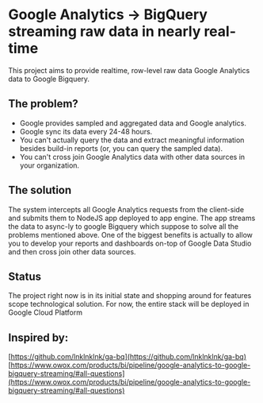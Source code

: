 # Google Analytics -> BigQuery streaming raw data in nearly real-time

This project aims to provide realtime, row-level raw data Google Analytics data to Google Bigquery.

## The problem?
- Google provides sampled and aggregated data and Google analytics.
- Google sync its data every 24-48 hours.
- You can't actually query the data and extract meaningful information besides build-in reports (or, you can query the sampled data).
- You can't cross join Google Analytics data with other data sources in your organization.


## The solution
The system intercepts all Google Analytics requests from the client-side and submits them to NodeJS app deployed to app engine.
The app streams the data to async-ly to google Bigquery which suppose to solve all the problems mentioned above.
One of the biggest benefits is actually to allow you to develop your reports and dashboards on-top of Google Data Studio and then cross join other data sources. 

## Status
The project right now is in its initial state and shopping around for features scope technological solution.
For now, the entire stack will be deployed in Google Cloud Platform   

## Inspired by:
[https://github.com/lnklnklnk/ga-bq](https://github.com/lnklnklnk/ga-bq)
[https://www.owox.com/products/bi/pipeline/google-analytics-to-google-bigquery-streaming/#all-questions](https://www.owox.com/products/bi/pipeline/google-analytics-to-google-bigquery-streaming/#all-questions)

